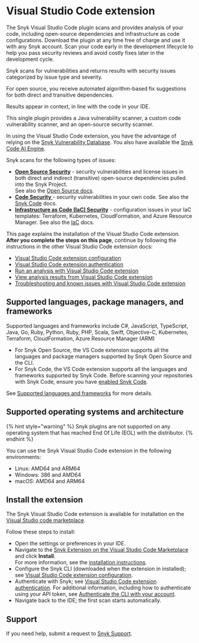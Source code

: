 # Visual Studio Code extension

The Snyk Visual Studio Code plugin scans and provides analysis of your code, including open-source dependencies and infrastructure as code configurations. Download the plugin at any time free of charge and use it with any Snyk account. Scan your code early in the development lifecycle to help you pass security reviews and avoid costly fixes later in the development cycle.

Snyk scans for vulnerabilities and returns results with security issues categorized by issue type and severity.

For open source, you receive automated algorithm-based fix suggestions for both direct and transitive dependencies.

Results appear in context, in line with the code in your IDE.

This single plugin provides a Java vulnerability scanner, a custom code vulnerability scanner, and an open-source security scanner.

In using the Visual Studio Code extension, you have the advantage of relying on the [Snyk Vulnerability Database](https://security.snyk.io/). You also have available the [Snyk Code AI Engine](https://docs.snyk.io/scan-with-snyk/snyk-code#ai-engine).

Snyk scans for the following types of issues:

* [**Open Source Security**](https://snyk.io/product/open-source-security-management/) - security vulnerabilities and license issues in both direct and indirect (transitive) open-source dependencies pulled into the Snyk Project.\
  See also the [Open Source docs](https://docs.snyk.io/scan-applications/snyk-open-source).
* [**Code Security** ](https://snyk.io/product/snyk-code/)- security vulnerabilities in your own code. See also the [Snyk Code](https://docs.snyk.io/scan-applications/snyk-code) docs.
* [**Infrastructure as Code (IaC) Security**](https://snyk.io/product/infrastructure-as-code-security/) - configuration issues in your IaC templates: Terraform, Kubernetes, CloudFormation, and Azure Resource Manager. See also the [IaC](https://docs.snyk.io/scan-infrastructure) docs.

This page explains the installation of the Visual Studio Code extension. **After you complete the steps on this page**, continue by following the instructions in the other Visual Studio Code extension docs:

* [Visual Studio Code extension configuration](https://docs.snyk.io/integrate-with-snyk/use-snyk-in-your-ide/visual-studio-code-extension/visual-studio-code-extension-configuration)
* [Visual Studio Code extension authentication](https://docs.snyk.io/integrate-with-snyk/use-snyk-in-your-ide/visual-studio-code-extension/visual-studio-code-extension-authentication)
* [Run an analysis with Visual Studio Code extension](https://docs.snyk.io/integrate-with-snyk/use-snyk-in-your-ide/visual-studio-code-extension/run-an-analysis-with-visual-studio-code-extension)
* [View analysis results from Visual Studio Code extension](https://docs.snyk.io/integrate-with-snyk/use-snyk-in-your-ide/visual-studio-code-extension/view-analysis-results-from-visual-studio-code-extension)
* [Troubleshooting and known issues with Visual Studio Code extension](https://docs.snyk.io/integrate-with-snyk/use-snyk-in-your-ide/visual-studio-code-extension/view-analysis-results-from-visual-studio-code-extension)

## Supported languages, package managers, and frameworks

Supported languages and frameworks include C#, JavaScript, TypeScript, Java, Go, Ruby, Python, Ruby, PHP, Scala, Swift, Objective-C, Kubernetes, Terraform, CloudFormation, Azure Resource Manager (ARM)

* For Snyk Open Source, the VS Code extension supports all the languages and package managers supported by Snyk Open Source and the CLI.
* For Snyk Code, the VS Code extension supports all the languages and frameworks supported by Snyk Code. Before scanning your repositories with Snyk Code, ensure you have [enabled Snyk Code](../../../scan-with-snyk/snyk-code/configure-snyk-code.md).

See [Supported languages and frameworks](https://docs.snyk.io/scan-applications/supported-languages-and-frameworks) for more details.

## Supported operating systems and architecture

{% hint style="warning" %}
Snyk plugins are not supported on any operating system that has reached End Of Life (EOL) with the distributor.
{% endhint %}

You can use the Snyk Visual Studio Code extension in the following environments:

* Linux: AMD64 and ARM64
* Windows: 386 and AMD64
* macOS: AMD64 and ARM64

## Install the extension

The Snyk Visual Studio Code extension is available for installation on the [Visual Studio code marketplace](https://marketplace.visualstudio.com/items?itemName=snyk-security.snyk-vulnerability-scanner).

Follow these steps to install:

* Open the settings or preferences in your IDE.
* Navigate to the [Snyk Extension on the Visual Studio Code Marketplace](https://marketplace.visualstudio.com/items?itemName=snyk-security.snyk-vulnerability-scanner) and click **Install**.\
  For more information, see the [installation instructions](https://code.visualstudio.com/docs/editor/extension-marketplace#_install-an-extension).
* Configure the Snyk CLI (downloaded when the extension in installed); see [Visual Studio Code extension configuration](https://docs.snyk.io/integrate-with-snyk/use-snyk-in-your-ide/visual-studio-code-extension/visual-studio-code-extension-configuration).
* Authenticate with Snyk; see [Visual Studio Code extension authentication](https://docs.snyk.io/integrate-with-snyk/use-snyk-in-your-ide/visual-studio-code-extension/visual-studio-code-extension-authentication). For additional information, including how to authenticate using your API token, see [Authenticate the CLI with your account](https://docs.snyk.io/snyk-cli/authenticate-the-cli-with-your-account).
* Navigate back to the IDE; the first scan starts automatically.

## Support

If you need help, submit a request to [Snyk Support](https://support.snyk.io/hc/en-us/requests/new).
